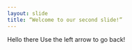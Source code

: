 ```yaml
---
layout: slide
title: “Welcome to our second slide!”
---
```

Hello there
Use the left arrow to go back!
